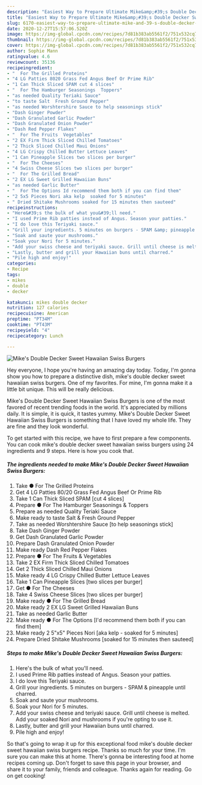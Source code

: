```yaml
---
description: "Easiest Way to Prepare Ultimate Mike&amp;#39;s Double Decker Sweet Hawaiian Swiss Burgers"
title: "Easiest Way to Prepare Ultimate Mike&amp;#39;s Double Decker Sweet Hawaiian Swiss Burgers"
slug: 6170-easiest-way-to-prepare-ultimate-mike-and-39-s-double-decker-sweet-hawaiian-swiss-burgers
date: 2020-12-27T15:57:06.520Z
image: https://img-global.cpcdn.com/recipes/7d81b383ab5561f2/751x532cq70/mikes-double-decker-sweet-hawaiian-swiss-burgers-recipe-main-photo.jpg
thumbnail: https://img-global.cpcdn.com/recipes/7d81b383ab5561f2/751x532cq70/mikes-double-decker-sweet-hawaiian-swiss-burgers-recipe-main-photo.jpg
cover: https://img-global.cpcdn.com/recipes/7d81b383ab5561f2/751x532cq70/mikes-double-decker-sweet-hawaiian-swiss-burgers-recipe-main-photo.jpg
author: Sophie Mann
ratingvalue: 4.6
reviewcount: 35136
recipeingredient:
- "  For The Grilled Proteins"
- "4 LG Patties 8020 Grass Fed Angus Beef Or Prime Rib"
- "1 Can Thick Sliced SPAM cut 4 slices"
- "  For The Hamburger Seasonings  Toppers"
- "as needed Quality Teriaki Sauce"
- "to taste Salt  Fresh Ground Pepper"
- "as needed Worshtershire Sauce to help seasonings stick"
- "Dash Ginger Powder"
- "Dash Granulated Garlic Powder"
- "Dash Granulated Onion Powder"
- "Dash Red Pepper Flakes"
- "  For The Fruits  Vegetables"
- "2 EX Firm Thick Sliced Chilled Tomatoes"
- "2 Thick Sliced Chilled Maui Onions"
- "4 LG Crispy Chilled Butter Lettuce Leaves"
- "1 Can Pineapple Slices two slices per burger"
- "  For The Cheeses"
- "4 Swiss Cheese Slices two slices per burger"
- "  For The Grilled Bread"
- "2 EX LG Sweet Grilled Hawaiian Buns"
- "as needed Garlic Butter"
- "  For The Options Id recommend them both if you can find them"
- "2 5x5 Pieces Nori aka kelp  soaked for 5 minutes"
- " Dried Shitake Mushrooms soaked for 15 minutes then sauteed"
recipeinstructions:
- "Here&#39;s the bulk of what you&#39;ll need."
- "I used Prime Rib patties instead of Angus. Season your patties."
- "I do love this Teriyaki sauce."
- "Grill your ingredients. 5 minutes on burgers - SPAM &amp; pineapple until charred."
- "Soak and saute your mushrooms."
- "Soak your Nori for 5 minutes."
- "Add your swiss cheese and teriyaki sauce. Grill until cheese is melted. Add your soaked Nori and mushrooms if you&#39;re opting to use it."
- "Lastly, butter and grill your Hawaiian buns until charred."
- "Pile high and enjoy!"
categories:
- Recipe
tags:
- mikes
- double
- decker

katakunci: mikes double decker 
nutrition: 127 calories
recipecuisine: American
preptime: "PT34M"
cooktime: "PT43M"
recipeyield: "4"
recipecategory: Lunch

---
```



![Mike&#39;s Double Decker Sweet Hawaiian Swiss Burgers](https://img-global.cpcdn.com/recipes/7d81b383ab5561f2/751x532cq70/mikes-double-decker-sweet-hawaiian-swiss-burgers-recipe-main-photo.jpg)

Hey everyone, I hope you're having an amazing day today. Today, I'm gonna show you how to prepare a distinctive dish, mike&#39;s double decker sweet hawaiian swiss burgers. One of my favorites. For mine, I'm gonna make it a little bit unique. This will be really delicious.

Mike&#39;s Double Decker Sweet Hawaiian Swiss Burgers is one of the most favored of recent trending foods in the world. It's appreciated by millions daily. It is simple, it is quick, it tastes yummy. Mike&#39;s Double Decker Sweet Hawaiian Swiss Burgers is something that I have loved my whole life. They are fine and they look wonderful.




To get started with this recipe, we have to first prepare a few components. You can cook mike&#39;s double decker sweet hawaiian swiss burgers using 24 ingredients and 9 steps. Here is how you cook that.

<!--inarticleads1-->

##### The ingredients needed to make Mike&#39;s Double Decker Sweet Hawaiian Swiss Burgers:

1. Take  ● For The Grilled Proteins
1. Get 4 LG Patties 80/20 Grass Fed Angus Beef Or Prime Rib
1. Take 1 Can Thick Sliced SPAM [cut 4 slices]
1. Prepare  ● For The Hamburger Seasonings &amp; Toppers
1. Prepare as needed Quality Teriaki Sauce
1. Make ready to taste Salt &amp; Fresh Ground Pepper
1. Take as needed Worshtershire Sauce [to help seasonings stick]
1. Take Dash Ginger Powder
1. Get Dash Granulated Garlic Powder
1. Prepare Dash Granulated Onion Powder
1. Make ready Dash Red Pepper Flakes
1. Prepare  ● For The Fruits &amp; Vegetables
1. Take 2 EX Firm Thick Sliced Chilled Tomatoes
1. Get 2 Thick Sliced Chilled Maui Onions
1. Make ready 4 LG Crispy Chilled Butter Lettuce Leaves
1. Take 1 Can Pineapple Slices [two slices per burger]
1. Get  ● For The Cheeses
1. Take 4 Swiss Cheese Slices [two slices per burger]
1. Make ready  ● For The Grilled Bread
1. Make ready 2 EX LG Sweet Grilled Hawaiian Buns
1. Take as needed Garlic Butter
1. Make ready  ● For The Options [I&#39;d recommend them both if you can find them]
1. Make ready 2 5&#34;x5&#34; Pieces Nori [aka kelp - soaked for 5 minutes]
1. Prepare  Dried Shitake Mushrooms [soaked for 15 minutes then sauteed]




<!--inarticleads2-->

##### Steps to make Mike&#39;s Double Decker Sweet Hawaiian Swiss Burgers:

1. Here&#39;s the bulk of what you&#39;ll need.
1. I used Prime Rib patties instead of Angus. Season your patties.
1. I do love this Teriyaki sauce.
1. Grill your ingredients. 5 minutes on burgers - SPAM &amp; pineapple until charred.
1. Soak and saute your mushrooms.
1. Soak your Nori for 5 minutes.
1. Add your swiss cheese and teriyaki sauce. Grill until cheese is melted. Add your soaked Nori and mushrooms if you&#39;re opting to use it.
1. Lastly, butter and grill your Hawaiian buns until charred.
1. Pile high and enjoy!




So that's going to wrap it up for this exceptional food mike&#39;s double decker sweet hawaiian swiss burgers recipe. Thanks so much for your time. I'm sure you can make this at home. There's gonna be interesting food at home recipes coming up. Don't forget to save this page in your browser, and share it to your family, friends and colleague. Thanks again for reading. Go on get cooking!
